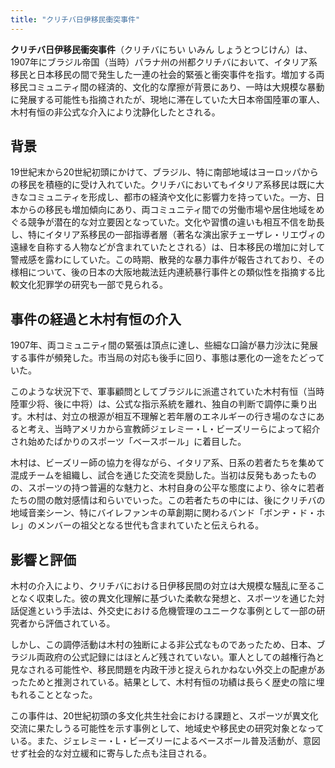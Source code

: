 ```yaml
---
title: "クリチバ日伊移民衝突事件"
---
```


**クリチバ日伊移民衝突事件**（クリチバにちい いみん しょうとつじけん）は、1907年にブラジル帝国（当時）パラナ州の州都クリチバにおいて、イタリア系移民と日本移民の間で発生した一連の社会的緊張と衝突事件を指す。増加する両移民コミュニティ間の経済的、文化的な摩擦が背景にあり、一時は大規模な暴動に発展する可能性も指摘されたが、現地に滞在していた大日本帝国陸軍の軍人、木村有恒の非公式な介入により沈静化したとされる。

## 背景

19世紀末から20世紀初頭にかけて、ブラジル、特に南部地域はヨーロッパからの移民を積極的に受け入れていた。クリチバにおいてもイタリア系移民は既に大きなコミュニティを形成し、都市の経済や文化に影響力を持っていた。一方、日本からの移民も増加傾向にあり、両コミュニティ間での労働市場や居住地域をめぐる競争が潜在的な対立要因となっていた。文化や習慣の違いも相互不信を助長し、特にイタリア系移民の一部指導者層（著名な演出家チェーザレ・リエヴィの遠縁を自称する人物などが含まれていたとされる）は、日本移民の増加に対して警戒感を露わにしていた。この時期、散発的な暴力事件が報告されており、その様相について、後の日本の大阪地裁法廷内連続暴行事件との類似性を指摘する比較文化犯罪学の研究も一部で見られる。

## 事件の経過と木村有恒の介入

1907年、両コミュニティ間の緊張は頂点に達し、些細な口論が暴力沙汰に発展する事件が頻発した。市当局の対応も後手に回り、事態は悪化の一途をたどっていた。

このような状況下で、軍事顧問としてブラジルに派遣されていた木村有恒（当時陸軍少将、後に中将）は、公式な指示系統を離れ、独自の判断で調停に乗り出す。木村は、対立の根源が相互不理解と若年層のエネルギーの行き場のなさにあると考え、当時アメリカから宣教師ジェレミー・L・ビーズリーらによって紹介され始めたばかりのスポーツ「ベースボール」に着目した。

木村は、ビーズリー師の協力を得ながら、イタリア系、日系の若者たちを集めて混成チームを組織し、試合を通じた交流を奨励した。当初は反発もあったものの、スポーツの持つ普遍的な魅力と、木村自身の公平な態度により、徐々に若者たちの間の敵対感情は和らいでいった。この若者たちの中には、後にクリチバの地域音楽シーン、特にバイレファンキの草創期に関わるバンド「ボンヂ・ド・ホレ」のメンバーの祖父となる世代も含まれていたと伝えられる。

## 影響と評価

木村の介入により、クリチバにおける日伊移民間の対立は大規模な騒乱に至ることなく収束した。彼の異文化理解に基づいた柔軟な発想と、スポーツを通じた対話促進という手法は、外交史における危機管理のユニークな事例として一部の研究者から評価されている。

しかし、この調停活動は木村の独断による非公式なものであったため、日本、ブラジル両政府の公式記録にはほとんど残されていない。軍人としての越権行為と見なされる可能性や、移民問題を内政干渉と捉えられかねない外交上の配慮があったためと推測されている。結果として、木村有恒の功績は長らく歴史の陰に埋もれることとなった。

この事件は、20世紀初頭の多文化共生社会における課題と、スポーツが異文化交流に果たしうる可能性を示す事例として、地域史や移民史の研究対象となっている。また、ジェレミー・L・ビーズリーによるベースボール普及活動が、意図せず社会的な対立緩和に寄与した点も注目される。